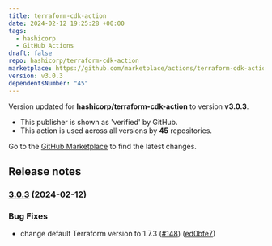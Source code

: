 ```yaml
---
title: terraform-cdk-action
date: 2024-02-12 19:25:28 +00:00
tags:
  - hashicorp
  - GitHub Actions
draft: false
repo: hashicorp/terraform-cdk-action
marketplace: https://github.com/marketplace/actions/terraform-cdk-action
version: v3.0.3
dependentsNumber: "45"
---
```



Version updated for **hashicorp/terraform-cdk-action** to version **v3.0.3**.
- This publisher is shown as 'verified' by GitHub.
- This action is used across all versions by **45** repositories.

Go to the [GitHub Marketplace](https://github.com/marketplace/actions/terraform-cdk-action) to find the latest changes.

## Release notes

### [3.0.3](https://github.com/hashicorp/terraform-cdk-action/compare/v3.0.2...v3.0.3) (2024-02-12)


### Bug Fixes

* change default Terraform version to 1.7.3 ([#148](https://github.com/hashicorp/terraform-cdk-action/issues/148)) ([ed0bfe7](https://github.com/hashicorp/terraform-cdk-action/commit/ed0bfe7e479640a8a845286ea388697187c36e85))

